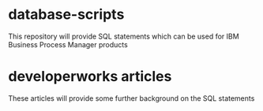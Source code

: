 # database-scripts
This repository will provide SQL statements which can be used for IBM Business Process Manager products

# developerworks articles
These articles will provide some further background on the SQL statements
